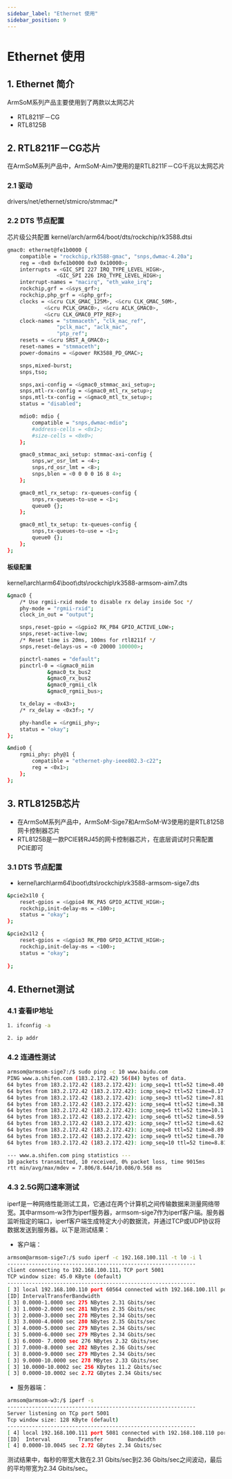 ```yaml
---
sidebar_label: "Ethernet 使用"
sidebar_position: 9
---
```


# Ethernet 使用

## 1. Ethernet 简介
ArmSoM系列产品主要使用到了两款以太网芯片
- RTL8211F－CG
- RTL8125B

## 2. RTL8211F－CG芯片
在ArmSoM系列产品中，ArmSoM-Aim7使用的是RTL8211F－CG千兆以太网芯片

### 2.1 驱动

drivers/net/ethernet/stmicro/stmmac/*

### 2.2 DTS 节点配置

芯片级公共配置  kernel/arch/arm64/boot/dts/rockchip/rk3588.dtsi

```bash
gmac0: ethernet@fe1b0000 {
	compatible = "rockchip,rk3588-gmac", "snps,dwmac-4.20a";
	reg = <0x0 0xfe1b0000 0x0 0x10000>;
	interrupts = <GIC_SPI 227 IRQ_TYPE_LEVEL_HIGH>,
				<GIC_SPI 226 IRQ_TYPE_LEVEL_HIGH>;
	interrupt-names = "macirq", "eth_wake_irq";
	rockchip,grf = <&sys_grf>;
	rockchip,php_grf = <&php_grf>;
	clocks = <&cru CLK_GMAC_125M>, <&cru CLK_GMAC_50M>,
			<&cru PCLK_GMAC0>, <&cru ACLK_GMAC0>,
			<&cru CLK_GMAC0_PTP_REF>;
	clock-names = "stmmaceth", "clk_mac_ref",
				"pclk_mac", "aclk_mac",
				"ptp_ref";
	resets = <&cru SRST_A_GMAC0>;
	reset-names = "stmmaceth";
	power-domains = <&power RK3588_PD_GMAC>;

	snps,mixed-burst;
	snps,tso;

	snps,axi-config = <&gmac0_stmmac_axi_setup>;
	snps,mtl-rx-config = <&gmac0_mtl_rx_setup>;
	snps,mtl-tx-config = <&gmac0_mtl_tx_setup>;
	status = "disabled";

	mdio0: mdio {
		compatible = "snps,dwmac-mdio";
		#address-cells = <0x1>;
		#size-cells = <0x0>;
	};

	gmac0_stmmac_axi_setup: stmmac-axi-config {
		snps,wr_osr_lmt = <4>;
		snps,rd_osr_lmt = <8>;
		snps,blen = <0 0 0 0 16 8 4>;
	};

	gmac0_mtl_rx_setup: rx-queues-config {
		snps,rx-queues-to-use = <1>;
		queue0 {};
	};

	gmac0_mtl_tx_setup: tx-queues-config {
		snps,tx-queues-to-use = <1>;
		queue0 {};
	};
};
```

#### 板级配置 

kernel\arch\arm64\boot\dts\rockchip\rk3588-armsom-aim7.dts

```bash
&gmac0 {
	/* Use rgmii-rxid mode to disable rx delay inside Soc */
	phy-mode = "rgmii-rxid";
	clock_in_out = "output";

	snps,reset-gpio = <&gpio2 RK_PB4 GPIO_ACTIVE_LOW>;
	snps,reset-active-low;
	/* Reset time is 20ms, 100ms for rtl8211f */
	snps,reset-delays-us = <0 20000 100000>;

	pinctrl-names = "default";
	pinctrl-0 = <&gmac0_miim
		     &gmac0_tx_bus2
		     &gmac0_rx_bus2
		     &gmac0_rgmii_clk
		     &gmac0_rgmii_bus>;

	tx_delay = <0x43>;
	/* rx_delay = <0x3f>; */

	phy-handle = <&rgmii_phy>;
	status = "okay";
};

&mdio0 {
	rgmii_phy: phy@1 {
		compatible = "ethernet-phy-ieee802.3-c22";
		reg = <0x1>;
	};
};
```
## 3. RTL8125B芯片
- 在ArmSoM系列产品中，ArmSoM-Sige7和ArmSoM-W3使用的是RTL8125B网卡控制器芯片
- RTL8125B是一款PCIE转RJ45的网卡控制器芯片，在底层调试时只需配置PCIE即可
  
### 3.1 DTS 节点配置

- kernel\arch\arm64\boot\dts\rockchip\rk3588-armsom-sige7.dts
	
```bash
&pcie2x1l0 {
	reset-gpios = <&gpio4 RK_PA5 GPIO_ACTIVE_HIGH>;
	rockchip,init-delay-ms = <100>;
	status = "okay";
};

&pcie2x1l2 {
	reset-gpios = <&gpio3 RK_PB0 GPIO_ACTIVE_HIGH>;
	rockchip,init-delay-ms = <100>;
	status = "okay";
	
};
```

## 4. Ethernet测试
### 4.1 查看IP地址

```bash
1. ifconfig -a
```

```bash
2. ip addr
```

### 4.2 连通性测试

```bash
armsom@armsom-sige7:/$ sudo ping -c 10 www.baidu.com
PING www.a.shifen.com (183.2.172.42) 56(84) bytes of data.
64 bytes from 183.2.172.42 (183.2.172.42): icmp_seq=1 ttl=52 time=8.40 ms
64 bytes from 183.2.172.42 (183.2.172.42): icmp_seq=2 ttl=52 time=8.17 ms
64 bytes from 183.2.172.42 (183.2.172.42): icmp_seq=3 ttl=52 time=7.81 ms
64 bytes from 183.2.172.42 (183.2.172.42): icmp_seq=4 ttl=52 time=8.38 ms
64 bytes from 183.2.172.42 (183.2.172.42): icmp_seq=5 ttl=52 time=10.1 ms
64 bytes from 183.2.172.42 (183.2.172.42): icmp_seq=6 ttl=52 time=8.59 ms
64 bytes from 183.2.172.42 (183.2.172.42): icmp_seq=7 ttl=52 time=8.62 ms
64 bytes from 183.2.172.42 (183.2.172.42): icmp_seq=8 ttl=52 time=8.89 ms
64 bytes from 183.2.172.42 (183.2.172.42): icmp_seq=9 ttl=52 time=8.70 ms
64 bytes from 183.2.172.42 (183.2.172.42): icmp_seq=10 ttl=52 time=8.81 ms

--- www.a.shifen.com ping statistics ---
10 packets transmitted, 10 received, 0% packet loss, time 9015ms
rtt min/avg/max/mdev = 7.806/8.644/10.086/0.568 ms
```
### 4.3 2.5G网口速率测试
iperf是一种网络性能测试工具，它通过在两个计算机之间传输数据来测量网络带宽。其中armsom-w3作为iperf服务器，armsom-sige7作为iperf客户端。服务器监听指定的端口，iperf客户端生成特定大小的数据流，并通过TCP或UDP协议将数据发送到服务器。以下是测试结果：

- 客户端：

```bash
armsom@armsom-sige7:/$ sudo iperf -c 192.168.100.11l -t l0 -i l
-------------------------------------------------------------
client connecting to 192.168.100.111，TCP port 5001
TCP window size: 45.0 KByte (default)
-------------------------------------------------------------
[ 3] local 192.168.100.110 port 60564 connected with 192.168.100.1ll port 5001
[ID] IntervalTransferBandwidth
[ 3] 0.0000-1.0000 sec 275 NBytes 2.31 Gbits/sec
[ 3] 1.0000-2.0000 sec 281 NBytes 2.35 Gbits/sec
[ 3] 2.0000-3.0000 sec 278 MBytes 2.34 Gbits/sec
[ 3] 3.0000-4.0000 sec 280 NBytes 2.35 Gbits/sec
[ 3] 4.0000-5.0000 sec 279 NBytes 2.34 Gbits/sec
[ 3] 5.0000-6.0000 sec 279 MBytes 2.34 Gbits/sec
[ 3] 6.0000- 7.0000 sec 276 NBytes 2.32 Gbits/sec
[ 3] 7.0000-8.0000 sec 282 NBytes 2.36 Gbits/sec
[ 3] 8.0000-9.0000 sec 279 MBytes 2.34 Gbits/sec
[ 3] 9.0000-10.0000 sec 278 MBytes 2.33 Gbits/sec
[ 3] 10.0000-10.0002 sec 256 KBytes 11.2 Gbits/sec
[ 3] 0.0000-10.0002 sec 2.72 GBytes 2.34 Gbits/sec
```
- 服务器端：

```bash
armsom@armsom-w3:/$ iperf -s
-------------------------------------------------------------
Server listening on TCp port 5001
Tcp window size: 128 KByte (default)
-------------------------------------------------------------
[ 4] local 192.168.100.111 port 5081 connected with 192.168.108.110 port 68564
[ID]  Interval         Transfer        Bandwidth 
[ 4] 0.0000-10.0045 sec 2.72 GBytes 2.34 Gbits/sec
```
测试结果中，每秒的带宽大致在2.31 Gbits/sec到2.36 Gbits/sec之间波动，最后的平均带宽为2.34 Gbits/sec。